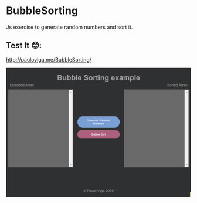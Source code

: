 # BubbleSorting

Js exercise to generate random numbers and sort it.

## Test It 😊:

http://pauloviga.me/BubbleSorting/

![Calculator example](https://github.com/PauloViga22/BubbleSorting/blob/1stVersion/Screenshot/Sketch.png?raw=true)
